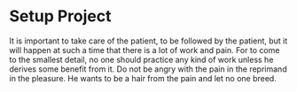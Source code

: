 # Setup Project
It is important to take care of the patient, to be followed by the patient, but it will happen at such a time that there is a lot of work and pain. 
For to come to the smallest detail, no one should practice any kind of work unless he derives some benefit from it. 
Do not be angry with the pain in the reprimand in the pleasure. 
He wants to be a hair from the pain and let no one breed.